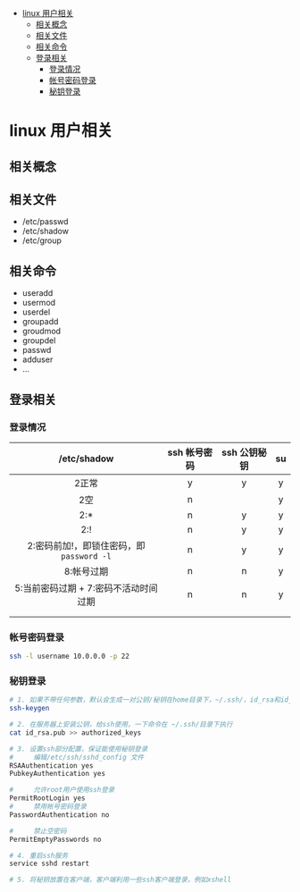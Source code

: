 <!-- TOC -->

- [linux 用户相关](#linux-用户相关)
    - [相关概念](#相关概念)
    - [相关文件](#相关文件)
    - [相关命令](#相关命令)
    - [登录相关](#登录相关)
        - [登录情况](#登录情况)
        - [帐号密码登录](#帐号密码登录)
        - [秘钥登录](#秘钥登录)

<!-- /TOC -->

# linux 用户相关

## 相关概念

## 相关文件

- /etc/passwd
- /etc/shadow
- /etc/group

## 相关命令

- useradd
- usermod
- userdel
- groupadd
- groudmod
- groupdel
- passwd
- adduser
- ...

## 登录相关

### 登录情况

|/etc/shadow|ssh 帐号密码|ssh 公钥秘钥|su|
|:--:|:--:|:--:|:--:|
|2正常|y|y|y|
|2空|n||y|
|2:*|n|y|y|
|2:!|n|y|y|
|2:密码前加!，即锁住密码，即 `password -l`|n|y|y|
|8:帐号过期|n|n|y|
|5:当前密码过期 + 7:密码不活动时间过期|n|n|y|
|||||
|||||

### 帐号密码登录

```sh
ssh -l username 10.0.0.0 -p 22
```

### 秘钥登录

```sh
# 1. 如果不带任何参数，默认会生成一对公钥/秘钥在home目录下，~/.ssh/，id_rsa和id_rsa.pub
ssh-keygen

# 2. 在服务器上安装公钥，给ssh使用，一下命令在 ~/.ssh/目录下执行
cat id_rsa.pub >> authorized_keys

# 3. 设置ssh部分配置，保证能使用秘钥登录
#     编辑/etc/ssh/sshd_config 文件
RSAAuthentication yes
PubkeyAuthentication yes

#     允许root用户使用ssh登录
PermitRootLogin yes
#     禁用帐号密码登录
PasswordAuthentication no

#     禁止空密码
PermitEmptyPasswords no

# 4. 重启ssh服务
service sshd restart

# 5. 将秘钥放置在客户端，客户端利用一些ssh客户端登录，例如xshell   
```
